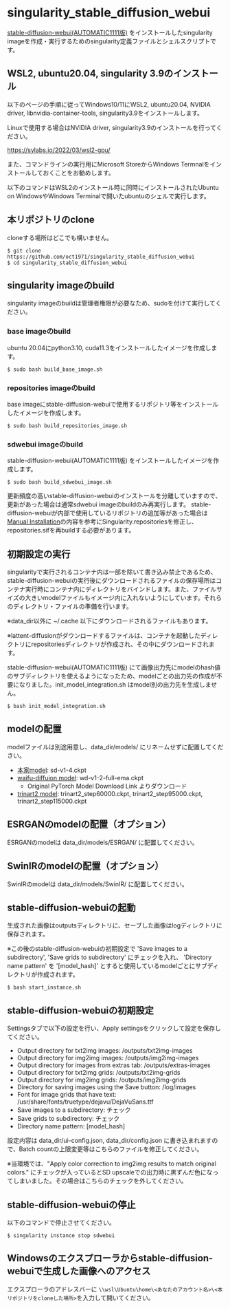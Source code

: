 # singularity_stable_diffusion_webui
[stable-diffusion-webui(AUTOMATIC1111版)](https://github.com/AUTOMATIC1111/stable-diffusion-webui) をインストールしたsingularity imageを作成・実行するためのsingularity定義ファイルとシェルスクリプトです。
## WSL2, ubuntu20.04, singularity 3.9のインストール
以下のページの手順に従ってWindows10/11にWSL2, ubuntu20.04, NVIDIA driver, libnvidia-container-tools, singularity3.9をインストールします。

Linuxで使用する場合はNVIDIA driver, singularity3.9のインストールを行ってください。

https://sylabs.io/2022/03/wsl2-gpu/

また、コマンドラインの実行用にMicrosoft StoreからWindows Termnalをインストールしておくことをお勧めします。

以下のコマンドはWSL2のインストール時に同時にインストールされたUbuntu on WindowsやWindows Terminalで開いたubuntuのシェルで実行します。
## 本リポジトリのclone
cloneする場所はどこでも構いません。
```
$ git clone https://github.com/oct1971/singularity_stable_diffusion_webui
$ cd singularity_stable_diffusion_webui
```
## singularity imageのbuild
singularity imageのbuildは管理者権限が必要なため、sudoを付けて実行してください。
### base imageのbuild
ubuntu 20.04にpython3.10, cuda11.3をインストールしたイメージを作成します。
```
$ sudo bash build_base_image.sh
```
### repositories imageのbuild
base imageにstable-diffusion-webuiで使用するリポジトリ等をインストールしたイメージを作成します。
```
$ sudo bash build_repositories_image.sh
```
### sdwebui imageのbuild
stable-diffusion-webui(AUTOMATIC1111版) をインストールしたイメージを作成します。
```
$ sudo bash build_sdwebui_image.sh
```
更新頻度の高いstable-diffusion-webuiのインストールを分離していますので、更新があった場合は通常sdwebui imageのbuildのみ再実行します。
stable-diffusion-webuiが内部で使用しているリポジトリの追加等があった場合は[Manual Installation](https://github.com/AUTOMATIC1111/stable-diffusion-webui/wiki/Install-and-Run-on-NVidia-GPUs#manual-installation)の内容を参考にSingularity.repositoriesを修正し、repositories.sifを再buildする必要があります。

## 初期設定の実行
singularityで実行されるコンテナ内は一部を除いて書き込み禁止であるため、stable-diffusion-webuiの実行後にダウンロードされるファイルの保存場所はコンテナ実行時にコンテナ内にディレクトリをバインドします。また、ファイルサイズの大きいmodelファイルもイメージ内に入れないようにしています。それらのディレクトリ・ファイルの準備を行います。

※data_dir以外に ~/.cache 以下にダウンロードされるファイルもあります。

※lattent-diffusionがダウンロードするファイルは、コンテナを起動したディレクトリにrepositoriesディレクトリが作成され、その中にダウンロードされます。

stable-diffusion-webui(AUTOMATIC1111版) にて画像出力先にmodelのhash値のサブディレクトリを使えるようになったため、modelごとの出力先の作成が不要になりました。init_model_integration.sh はmodel別の出力先を生成しません。
```
$ bash init_model_integration.sh
```
## modelの配置
modelファイルは別途用意し、data_dir/models/ にリネームせずに配置してください。
- [本家model](https://huggingface.co/CompVis/stable-diffusion-v-1-4-original): sd-v1-4.ckpt
- [waifu-diffuion model](https://huggingface.co/hakurei/waifu-diffusion): wd-v1-2-full-ema.ckpt
    - Original PyTorch Model Download Link よりダウンロード
- [trinart2 model](https://huggingface.co/naclbit/trinart_stable_diffusion_v2): trinart2_step60000.ckpt, trinart2_step95000.ckpt, trinart2_step115000.ckpt

## ESRGANのmodelの配置（オプション）
ESRGANのmodelは data_dir/models/ESRGAN/ に配置してください。

## SwinIRのmodelの配置（オプション）
SwinIRのmodelは data_dir/models/SwinIR/ に配置してください。

## stable-diffusion-webuiの起動
生成された画像はoutputsディレクトリに、セーブした画像はlogディレクトリに保存されます。

※この後のstable-diffusion-webuiの初期設定で 'Save images to a subdirectory', 'Save grids to subdirectory' にチェックを入れ、 'Directory name pattern' を '[model_hash]' とすると使用しているmodelごとにサブディレクトリが作成されます。
```
$ bash start_instance.sh
```

## stable-diffusion-webuiの初期設定
Settingsタブで以下の設定を行い、Apply settingsをクリックして設定を保存してください。
- Output directory for txt2img images: /outputs/txt2img-images
- Output directory for img2img images: /outputs/img2img-images
- Output directory for images from extras tab: /outputs/extras-images
- Output directory for txt2img grids: /outputs/txt2img-grids
- Output directory for img2img grids: /outputs/img2img-grids
- Directory for saving images using the Save button: /log/images
- Font for image grids that have text: /usr/share/fonts/truetype/dejavu/DejaVuSans.ttf
- Save images to a subdirectory: チェック
- Save grids to subdirectory: チェック
- Directory name pattern: [model_hash]

設定内容は data_dir/ui-config.json, data_dir/config.json に書き込まれますので、Batch countの上限変更等はこちらのファイルを修正してください。

※当環境では、"Apply color correction to img2img results to match original colors." にチェックが入っているとSD upscaleでの出力時に黒ずんだ色になってしまいました。その場合はこちらのチェックを外してください。

## stable-diffusion-webuiの停止
以下のコマンドで停止させてください。
```
$ singularity instance stop sdwebui
```
## Windowsのエクスプローラからstable-diffusion-webuiで生成した画像へのアクセス
エクスプローラのアドレスバーに `\\wsl\Ubuntu\home\<あなたのアカウント名>\<本リポジトリをcloneした場所>`を入力して開いてください。
